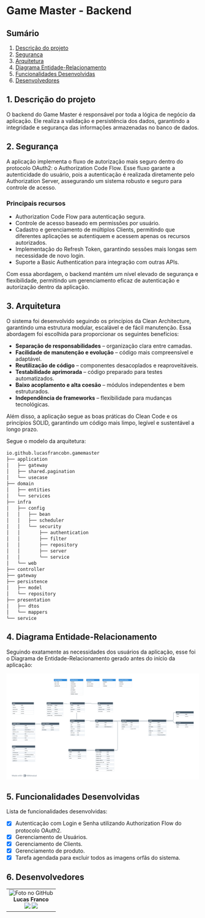 # Game Master - Backend

## Sumário

1. [Descrição do projeto](#1-descrição-do-projeto)
2. [Segurança](#2-segurança)
3. [Arquitetura](#3-arquitetura)
4. [Diagrama Entidade-Relacionamento](#4-diagrama-entidade-relacionamento)
5. [Funcionalidades Desenvolvidas](#5-funcionalidades-desenvolvidas)
6. [Desenvolvedores](#6-desenvolvedores)

## 1. Descrição do projeto

O backend do Game Master é responsável por toda a lógica de negócio da aplicação. Ele realiza a validação e persistência dos dados, garantindo a integridade e segurança das informações armazenadas no banco de dados.

## 2. Segurança

A aplicação implementa o fluxo de autorização mais seguro dentro do protocolo OAuth2: o Authorization Code Flow. Esse fluxo garante a autenticidade do usuário, pois a autenticação é realizada diretamente pelo Authorization Server, assegurando um sistema robusto e seguro para controle de acesso.

### Principais recursos

- Authorization Code Flow para autenticação segura.
- Controle de acesso baseado em permissões por usuário.
- Cadastro e gerenciamento de múltiplos Clients, permitindo que diferentes aplicações se autentiquem e acessem apenas os recursos autorizados.
- Implementação do Refresh Token, garantindo sessões mais longas sem necessidade de novo login.
- Suporte a Basic Authentication para integração com outras APIs.

Com essa abordagem, o backend mantém um nível elevado de segurança e flexibilidade, permitindo um gerenciamento eficaz de autenticação e autorização dentro da aplicação.

## 3. Arquitetura

O sistema foi desenvolvido seguindo os princípios da Clean Architecture, garantindo uma estrutura modular, escalável e de fácil manutenção. Essa abordagem foi escolhida para proporcionar os seguintes benefícios:

- **Separação de responsabilidades** – organização clara entre camadas.
- **Facilidade de manutenção e evolução** – código mais compreensível e adaptável.
- **Reutilização de código** – componentes desacoplados e reaproveitáveis.
- **Testabilidade aprimorada** – código preparado para testes automatizados.
- **Baixo acoplamento e alta coesão** – módulos independentes e bem estruturados.
- **Independência de frameworks** – flexibilidade para mudanças tecnológicas.

Além disso, a aplicação segue as boas práticas do Clean Code e os princípios SOLID, garantindo um código mais limpo, legível e sustentável a longo prazo.

Segue o modelo da arquitetura:

```
io.github.lucasfrancobn.gamemaster
├── application
│   ├── gateway
│   ├── shared.pagination
│   └── usecase
├── domain
│   ├── entities
│   └── services
├── infra
│   ├── config
│   │   ├── bean
│   │   ├── scheduler
│   │   └── security
│   │       ├── authentication
│   │       ├── filter
│   │       ├── repository
│   │       ├── server
│   │       └── service
│   └── web
├── controller
├── gateway
├── persistence
│   ├── model
│   └── repository
├── presentation
│   ├── dtos
│   └── mappers
└── service
```

## 4. Diagrama Entidade-Relacionamento

Seguindo exatamente as necessidades dos usuários da aplicação, esse foi o Diagrama de Entidade-Relacionamento gerado antes do início da aplicação:

![Diagrama do projeto](../readme-img/der.png)

## 5. Funcionalidades Desenvolvidas

Lista de funcionalidades desenvolvidas:

- [x] Autenticação com Login e Senha utilizando Authorization Flow do protocolo OAuth2.
- [x] Gerenciamento de Usuários.
- [x] Gerenciamento de Clients.
- [x] Gerenciamento de produto.
- [x] Tarefa agendada para excluir todos as imagens orfãs do sistema.

## 6. Desenvolvedores

<table align="center">
  <tr>
    <td align="center">
      <div>
        <img src="https://avatars.githubusercontent.com/LucasFrancoBN" width="120px;" alt="Foto no GitHub" class="profile"/><br>
          <b> Lucas Franco   </b><br>
            <a href="https://www.linkedin.com/in/lucas-franco-barbosa-navarro-a51937221/" alt="Linkedin"><img src="https://img.shields.io/badge/LinkedIn-0077B5?style=for-the-badge&logo=linkedin&logoColor=white" height="20"></a>
            <a href="https://github.com/LucasFrancoBN" alt="Github"><img src="https://img.shields.io/badge/GitHub-100000?style=for-the-badge&logo=github&logoColor=white" height="20"></a>
      </div>
    </td>
  </tr>
</table>
